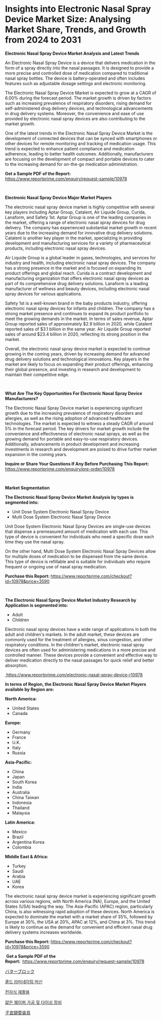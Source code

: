 <p><h1>Insights into Electronic Nasal Spray Device Market Size: Analysing Market Share, Trends, and Growth from 2024 to 2031</h1></p><p><strong>Electronic Nasal Spray Device Market Analysis and Latest Trends</strong></p>
<p><p>An Electronic Nasal Spray Device is a device that delivers medication in the form of a spray directly into the nasal passages. It is designed to provide a more precise and controlled dose of medication compared to traditional nasal spray bottles. The device is battery-operated and often includes features such as adjustable dosage settings and electronic monitoring.</p><p>The Electronic Nasal Spray Device Market is expected to grow at a CAGR of 6.00% during the forecast period. The market growth is driven by factors such as increasing prevalence of respiratory disorders, rising demand for self-administered drug delivery devices, and technological advancements in drug delivery systems. Moreover, the convenience and ease of use provided by electronic nasal spray devices are also contributing to the market growth.</p><p>One of the latest trends in the Electronic Nasal Spray Device Market is the development of connected devices that can be synced with smartphones or other devices for remote monitoring and tracking of medication usage. This trend is expected to enhance patient compliance and medication adherence, leading to better health outcomes. Additionally, manufacturers are focusing on the development of compact and portable devices to cater to the increasing demand for on-the-go medication administration.</p></p>
<p><strong>Get a Sample PDF of the Report:&nbsp;</strong> <a href="https://www.reportprime.com/enquiry/request-sample/10978">https://www.reportprime.com/enquiry/request-sample/10978</a></p>
<p>&nbsp;</p>
<p><strong>Electronic Nasal Spray Device Major Market Players</strong></p>
<p><p>The electronic nasal spray device market is highly competitive with several key players including Aptar Group, Catalent, Air Liquide Group, Curida, Lanaform, and Safety 1st. Aptar Group is one of the leading companies in the market, offering a range of electronic nasal spray devices for drug delivery. The company has experienced substantial market growth in recent years due to the increasing demand for innovative drug delivery solutions. Catalent is another key player in the market, specializing in providing development and manufacturing services for a variety of pharmaceutical products, including electronic nasal spray devices.</p><p>Air Liquide Group is a global leader in gases, technologies, and services for industry and health, including electronic nasal spray devices. The company has a strong presence in the market and is focused on expanding its product offerings and global reach. Curida is a contract development and manufacturing organization that offers electronic nasal spray devices as part of its comprehensive drug delivery solutions. Lanaform is a leading manufacturer of wellness and beauty devices, including electronic nasal spray devices for various applications.</p><p>Safety 1st is a well-known brand in the baby products industry, offering electronic nasal spray devices for infants and children. The company has a strong market presence and continues to expand its product portfolio to meet the growing demands in the market. In terms of sales revenue, Aptar Group reported sales of approximately $2.9 billion in 2020, while Catalent reported sales of $3.1 billion in the same year. Air Liquide Group reported sales of around $23.4 billion in 2020, reflecting its strong position in the market.</p><p>Overall, the electronic nasal spray device market is expected to continue growing in the coming years, driven by increasing demand for advanced drug delivery solutions and technological innovations. Key players in the market are likely to focus on expanding their product offerings, enhancing their global presence, and investing in research and development to maintain their competitive edge.</p></p>
<p>&nbsp;</p>
<p><strong>What Are The Key Opportunities For Electronic Nasal Spray Device Manufacturers?</strong></p>
<p><p>The Electronic Nasal Spray Device market is experiencing significant growth due to the increasing prevalence of respiratory disorders and allergies, as well as the rising adoption of advanced healthcare technologies. The market is expected to witness a steady CAGR of around 5% in the forecast period. The key drivers for market growth include the convenience and effectiveness of electronic nasal sprays, as well as the growing demand for portable and easy-to-use respiratory devices. Additionally, advancements in product development and increasing investments in research and development are poised to drive further market expansion in the coming years.</p></p>
<p><strong>Inquire or Share Your Questions If Any Before Purchasing This Report:</strong> <a href="https://www.reportprime.com/enquiry/pre-order/10978">https://www.reportprime.com/enquiry/pre-order/10978</a></p>
<p>&nbsp;</p>
<p><strong>Market Segmentation</strong></p>
<p><strong>The Electronic Nasal Spray Device Market Analysis by types is segmented into:</strong></p>
<p><ul><li>Unit Dose System Electronic Nasal Spray Device</li><li>Multi Dose System Electronic Nasal Spray Device</li></ul></p>
<p><p>Unit Dose System Electronic Nasal Spray Devices are single-use devices that dispense a premeasured amount of medication with each use. This type of device is convenient for individuals who need a specific dose each time they use the nasal spray. </p><p>On the other hand, Multi Dose System Electronic Nasal Spray Devices allow for multiple doses of medication to be dispensed from the same device. This type of device is refillable and is suitable for individuals who require frequent or ongoing use of nasal spray medication.</p></p>
<p><strong>Purchase this Report:&nbsp;</strong><a href="https://www.reportprime.com/checkout?id=10978&price=3590">https://www.reportprime.com/checkout?id=10978&price=3590</a></p>
<p>&nbsp;</p>
<p><strong>The Electronic Nasal Spray Device Market Industry Research by Application is segmented into:</strong></p>
<p><ul><li>Adult</li><li>Children</li></ul></p>
<p><p>Electronic nasal spray devices have a wide range of applications in both the adult and children's markets. In the adult market, these devices are commonly used for the treatment of allergies, sinus congestion, and other respiratory conditions. In the children's market, electronic nasal spray devices are often used for administering medications in a more precise and controlled manner. These devices provide a convenient and effective way to deliver medication directly to the nasal passages for quick relief and better absorption.</p></p>
<p><a href="https://www.reportprime.com/electronic-nasal-spray-device-r10978">&nbsp;https://www.reportprime.com/electronic-nasal-spray-device-r10978</a></p>
<p><strong>In terms of Region, the Electronic Nasal Spray Device Market Players available by Region are:</strong></p>
<p>
    <p> <strong> North America: </strong>
        <ul>
            <li>United States</li>
            <li>Canada</li>
        </ul>
        </p> 
    <p> <strong> Europe: </strong>
        <ul>
            <li>Germany</li>
            <li>France</li>
            <li>U.K.</li>
            <li>Italy</li>
            <li>Russia</li>
        </ul>
        </p> 
    <p> <strong> Asia-Pacific: </strong>
        <ul>
            <li>China</li>
            <li>Japan</li>
            <li>South Korea</li>
            <li>India</li>
            <li>Australia</li>
            <li>China Taiwan</li>
            <li>Indonesia</li>
            <li>Thailand</li>
            <li>Malaysia</li>
        </ul>
        </p> 
    <p> <strong> Latin America: </strong>
        <ul>
            <li>Mexico</li>
            <li>Brazil</li>
            <li>Argentina Korea</li>
            <li>Colombia</li>
        </ul>
        </p> 
    <p> <strong> Middle East & Africa: </strong>
        <ul>
            <li>Turkey</li>
            <li>Saudi</li>
            <li>Arabia</li>
            <li>UAE</li>
            <li>Korea</li>
        </ul>
    </p>
    </p>
<p><p>The electronic nasal spray device market is experiencing significant growth across various regions, with North America (NA), Europe, and the United States (USA) leading the way. The Asia-Pacific (APAC) region, particularly China, is also witnessing rapid adoption of these devices. North America is expected to dominate the market with a market share of 35%, followed by Europe at 30%, the USA at 20%, APAC at 12%, and China at 3%. This trend is likely to continue as the demand for convenient and efficient nasal drug delivery systems increases worldwide.</p></p>
<p><strong>Purchase this Report: </strong><a href="https://www.reportprime.com/checkout?id=10978&price=3590">https://www.reportprime.com/checkout?id=10978&price=3590</a></p>
<p>&nbsp;<strong>Get a Sample PDF of the Report:&nbsp;&nbsp;</strong><a href="https://www.reportprime.com/enquiry/request-sample/10978">https://www.reportprime.com/enquiry/request-sample/10978</a></p>
<p><strong></strong></p>
<p><p><a href="https://medium.com/@annchovey1988/%E3%83%90%E3%82%BF%E3%83%BC%E3%83%96%E3%83%AD%E3%83%83%E3%82%AF%E5%B8%82%E5%A0%B4%E5%88%86%E6%9E%90%E3%81%A82024%E5%B9%B4%E3%81%8B%E3%82%892031%E5%B9%B4%E3%81%BE%E3%81%A7%E3%81%AE%E4%BA%88%E6%B8%AC%E3%82%B5%E3%82%A4%E3%82%BA-072ab497a478">バターブロック</a></p><p><a href="https://medium.com/@emmamoy1/2017-%EB%85%84%EB%B6%80%ED%84%B0-2031-%EB%85%84%EA%B9%8C%EC%A7%80%EC%9D%98-%EC%B9%9C%ED%99%94%EC%A0%81-%EC%9D%B8-%EC%97%B0%EB%8F%84-%EB%8C%80-%EB%B9%842017-%EB%85%84%EB%B6%80%ED%84%B0-2031-%EB%85%84%EA%B9%8C%EC%A7%80%EC%9D%98-%EC%B9%9C%ED%99%94%EC%A0%81-%EC%9D%B8-%EC%97%B0%EB%8F%84-%EB%8C%80-%EB%B9%841243-%EC%97%B0%EB%8F%84%EA%B9%8C%EC%A7%80%EC%9D%98-%EC%B9%9C%ED%99%94%EC%A0%81-%EC%9D%B8-%EC%97%B0%EB%8F%84-%EB%8C%80-%EB%B9%84%EC%97%B0%EB%B9%84%EC%99%80-%EC%B9%9C%ED%99%94%EB%A0%A5-%EB%B0%8F-1437fc70bfca">콜드 라미네이팅 머신</a></p><p><a href="https://github.com/Elenrrera7685/Market-Research-Report-List-1/blob/main/863274622240.md">전자식 재활용</a></p><p><a href="https://github.com/sammyUltyylrich9067856/Market-Research-Report-List-1/blob/main/655068222241.md">얇은 웨이퍼 가공 및 다이싱 장비</a></p><p><a href="https://medium.com/@logaolloway76845/%E9%A0%9A%E6%A4%8E%E8%A3%85%E5%85%B7%E3%81%AE%E5%B8%82%E5%A0%B4%E8%AA%BF%E6%9F%BB%E3%83%AC%E3%83%9D%E3%83%BC%E3%83%88-%E3%81%9D%E3%81%AE%E6%AD%B4%E5%8F%B2%E3%81%A82024%E5%B9%B4%E3%81%8B%E3%82%892031%E5%B9%B4%E3%81%AE%E4%BA%88%E6%B8%AC-0df6f9f9052d">子宮頸管装具</a></p></p>